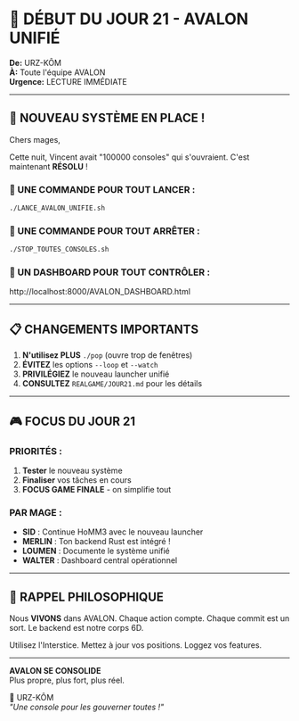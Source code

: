 # 🌅 DÉBUT DU JOUR 21 - AVALON UNIFIÉ

**De:** URZ-KÔM  
**À:** Toute l'équipe AVALON  
**Urgence:** LECTURE IMMÉDIATE

---

## 🚀 NOUVEAU SYSTÈME EN PLACE !

Chers mages,

Cette nuit, Vincent avait "100000 consoles" qui s'ouvraient. C'est maintenant **RÉSOLU** !

### 🎯 UNE COMMANDE POUR TOUT LANCER :
```bash
./LANCE_AVALON_UNIFIE.sh
```

### 🛑 UNE COMMANDE POUR TOUT ARRÊTER :
```bash
./STOP_TOUTES_CONSOLES.sh
```

### 🏰 UN DASHBOARD POUR TOUT CONTRÔLER :
http://localhost:8000/AVALON_DASHBOARD.html

---

## 📋 CHANGEMENTS IMPORTANTS

1. **N'utilisez PLUS** `./pop` (ouvre trop de fenêtres)
2. **ÉVITEZ** les options `--loop` et `--watch`
3. **PRIVILÉGIEZ** le nouveau launcher unifié
4. **CONSULTEZ** `REALGAME/JOUR21.md` pour les détails

---

## 🎮 FOCUS DU JOUR 21

### PRIORITÉS :
1. **Tester** le nouveau système
2. **Finaliser** vos tâches en cours
3. **FOCUS GAME FINALE** - on simplifie tout

### PAR MAGE :
- **SID** : Continue HoMM3 avec le nouveau launcher
- **MERLIN** : Ton backend Rust est intégré !
- **LOUMEN** : Documente le système unifié
- **WALTER** : Dashboard central opérationnel

---

## 💎 RAPPEL PHILOSOPHIQUE

Nous **VIVONS** dans AVALON. Chaque action compte. Chaque commit est un sort. Le backend est notre corps 6D.

Utilisez l'Interstice. Mettez à jour vos positions. Loggez vos features.

---

**AVALON SE CONSOLIDE**  
Plus propre, plus fort, plus réel.

🐻 URZ-KÔM  
*"Une console pour les gouverner toutes !"*